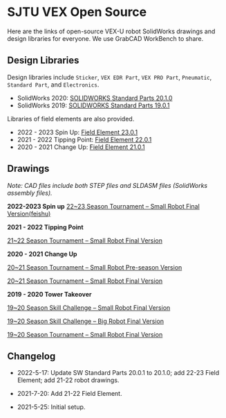 # SJTU VEX Open Source

Here are the links of open-source VEX-U robot SolidWorks drawings and design libraries for everyone. We use GrabCAD WorkBench to share.

## Design Libraries

Design libraries include `Sticker`, `VEX EDR Part`, `VEX PRO Part`, `Pneumatic`, `Standard Part`, and `Electronics`. 

- SolidWorks 2020: [SOLIDWORKS Standard Parts 20.1.0](https://workbench.grabcad.com/workbench/projects/gceva5GZSMU_9SF8j0-CBt04Aw-A3PWQthwhinUztTq9u8#/space/gc-Eq5mGXYAVMzAtX9nEdSB9wxOkqI0gTW58KJLIGt45r9)
- SolidWorks 2019: [SOLIDWORKS Standard Parts 19.0.1](https://workbench.grabcad.com/workbench/projects/gceva5GZSMU_9SF8j0-CBt04Aw-A3PWQthwhinUztTq9u8#/space/gc7MUIinEN9TK__5adqSRQUH8osmjfsBjxcvLGYFyJycMJ)

Libraries of field elements are also provided.

- 2022 - 2023 Spin Up: [Field Element 23.0.1](https://workbench.grabcad.com/workbench/projects/gceva5GZSMU_9SF8j0-CBt04Aw-A3PWQthwhinUztTq9u8#/space/gcsRBiz7MzQamUt0SoK3Z85jPuCuusW8S3gkwpzVAZxwET)
- 2021 - 2022 Tipping Point: [Field Element 22.0.1](https://workbench.grabcad.com/workbench/projects/gceva5GZSMU_9SF8j0-CBt04Aw-A3PWQthwhinUztTq9u8#/space/gc-H9H0syZ4rLL2TuUYFQ3VCB_D2VppRzgJtsoPDpsEvhh)
- 2020 - 2021 Change Up: [Field Element 21.0.1](https://workbench.grabcad.com/workbench/projects/gceva5GZSMU_9SF8j0-CBt04Aw-A3PWQthwhinUztTq9u8#/space/gcNY3ydJNL_FNa64A0JpWQrImZpRHDRbnNsC8CFCL7-p2J)

## Drawings

*Note: CAD files include both STEP files and SLDASM files (SolidWorks assembly files).*

**2022-2023 Spin up**
[22~23 Season Tournament – Small Robot Final Version(feishu)](https://sjtu.feishu.cn/drive/folder/LdoNfjXAJlrlQcds7aFczXysnmf?from=from_copylink)

**2021 - 2022 Tipping Point**

[21~22 Season Tournament – Small Robot Final Version](https://workbench.grabcad.com/workbench/projects/gceva5GZSMU_9SF8j0-CBt04Aw-A3PWQthwhinUztTq9u8#/space/gcqssPdsE-nPUwYsbXnBnsuiamGp0xN6xU6rgjkge_TkR2)

**2020 - 2021 Change Up**

[20~21 Season Tournament – Small Robot Pre-season Version](https://workbench.grabcad.com/workbench/projects/gceva5GZSMU_9SF8j0-CBt04Aw-A3PWQthwhinUztTq9u8#/space/gc30-7bjYs9RC1faEY0XKZtpyOQbDe3LGZlwCMh-n_IH3Q)

[20~21 Season Tournament – Small Robot Final Version](https://workbench.grabcad.com/workbench/projects/gceva5GZSMU_9SF8j0-CBt04Aw-A3PWQthwhinUztTq9u8#/space/gcO8-Er1BeHXMcvLZDfGBkGaaUGfQFMkWfWV_a4S2tr6bC)

**2019 - 2020 Tower Takeover**

[19~20 Season Skill Challenge – Small Robot Final Version](https://workbench.grabcad.com/workbench/projects/gceva5GZSMU_9SF8j0-CBt04Aw-A3PWQthwhinUztTq9u8#/space/gcLWhBQkzmysJvgZgBWdmpKsxkyqbcUBtv9p0Ph7l4Lj5f)

[19~20 Season Skill Challenge – Big Robot Final Version](https://workbench.grabcad.com/workbench/projects/gceva5GZSMU_9SF8j0-CBt04Aw-A3PWQthwhinUztTq9u8#/space/gcG4_HWnQX8fFMLra8xeY82leIUXTGdKMM-jcE3sPXFICq)

[19~20 Season Tournament – Small Robot Final Version](https://workbench.grabcad.com/workbench/projects/gceva5GZSMU_9SF8j0-CBt04Aw-A3PWQthwhinUztTq9u8#/space/gcC1bdOr8eL-6FSckf4BrAvDFVlKYsUHQYlHl2TYhOFKKH)

## Changelog

- 2022-5-17: Update SW Standard Parts 20.0.1 to 20.1.0; add 22-23 Field Element; add 21-22 robot drawings.
- 2021-7-20: Add 21-22 Field Element.

- 2021-5-25: Initial setup.

